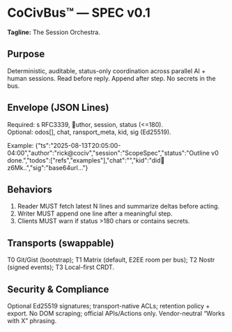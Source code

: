 # CoCivBus™ — SPEC v0.1
**Tagline:** The Session Orchestra.

## Purpose
Deterministic, auditable, status-only coordination across parallel AI + human sessions.  Read before reply.  Append after step.  No secrets in the bus.

## Envelope (JSON Lines)
Required: 	s RFC3339, uthor, session, status (<=180).  
Optional: 	odos[], chat, 	ransport_meta, kid, sig (Ed25519).

Example:
{"ts":"2025-08-13T20:05:00-04:00","author":"rick@cociv","session":"ScopeSpec","status":"Outline v0 done.","todos":["refs","examples"],"chat":"<link>","kid":"did:key:z6Mk..","sig":"base64url..."}

## Behaviors
1) Reader MUST fetch latest N lines and summarize deltas before acting.  
2) Writer MUST append one line after a meaningful step.  
3) Clients MUST warn if status >180 chars or contains secrets.

## Transports (swappable)
T0 Git/Gist (bootstrap); T1 Matrix (default, E2EE room per bus); T2 Nostr (signed events); T3 Local-first CRDT.

## Security & Compliance
Optional Ed25519 signatures; transport-native ACLs; retention policy + export.  No DOM scraping; official APIs/Actions only.  Vendor-neutral “Works with X” phrasing.


